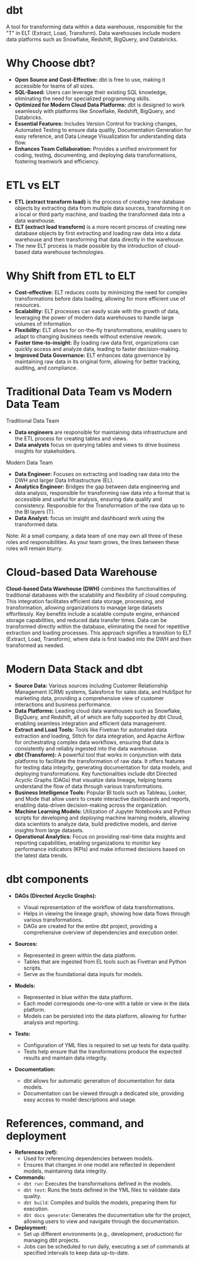 # dbt
A tool for transforming data within a data warehouse, responsible for the "T" in ELT (Extract, Load, Transform).
Data warehouses include modern data platforms such as Snowflake, Redshift, BigQuery, and Databricks.

# Why Choose dbt?
* **Open Source and Cost-Effective:** dbt is free to use, making it accessible for teams of all sizes.
* **SQL-Based:** Users can leverage their existing SQL knowledge, eliminating the need for specialized programming skills.
* **Optimized for Modern Cloud Data Platforms:** dbt is designed to work seamlessly with platforms like Snowflake, Redshift, BigQuery, and Databricks.
* **Essential Features:** Includes Version Control for tracking changes, Automated Testing to ensure data quality, Documentation Generation for easy reference, and Data Lineage Visualization for understanding data flow.
* **Enhances Team Collaboration:** Provides a unified environment for coding, testing, documenting, and deploying data transformations, fostering teamwork and efficiency.

# ETL vs ELT
* **ETL (extract transform load)** is the process of creating new database objects by extracting data from multiple data sources, transforming it on a local or third party machine, and loading the transformed data into a data warehouse.
* **ELT (extract load transform)** is a more recent process of creating new database objects by first extracting and loading raw data into a data warehouse and then transforming that data directly in the warehouse.
* The new ELT process is made possible by the introduction of cloud-based data warehouse technologies.

# Why Shift from ETL to ELT
* **Cost-effective:** ELT reduces costs by minimizing the need for complex transformations before data loading, allowing for more efficient use of resources.
* **Scalability:** ELT processes can easily scale with the growth of data, leveraging the power of modern data warehouses to handle large volumes of information.
* **Flexibility:** ELT allows for on-the-fly transformations, enabling users to adapt to changing business needs without extensive rework.
* **Faster time-to-insight:** By loading raw data first, organizations can quickly access and analyze data, leading to faster decision-making.
* **Improved Data Governance:** ELT enhances data governance by maintaining raw data in its original form, allowing for better tracking, auditing, and compliance.

# Traditional Data Team vs Modern Data Team
Traditional Data Team
* **Data engineers** are responsible for maintaining data infrastructure and the ETL process for creating tables and views.
* **Data analysts** focus on querying tables and views to drive business insights for stakeholders.

Modern Data Team
* **Data Engineer:** Focuses on extracting and loading raw data into the DWH and larger Data Infrastructure (EL).
* **Analytics Engineer:** Bridges the gap between data engineering and data analysis, responsible for transforming raw data into a format that is accessible and useful for analysis, ensuring data quality and consistency. Responsible for the Transformation of the raw data up to the BI layers (T).
* **Data Analyst:**  focus on insight and dashboard work using the transformed data.

Note: At a small company, a data team of one may own all three of these roles and responsibilities. As your team grows, the lines between these roles will remain blurry.

# Cloud-based Data Warehouse
**Cloud-based Data Warehouse (DWH)** combines the functionalities of traditional databases with the scalability and flexibility of cloud computing. This integration facilitates efficient data storage, processing, and transformation, allowing organizations to manage large datasets effortlessly. Key benefits include a scalable compute engine, enhanced storage capabilities, and reduced data transfer times. Data can be transformed directly within the database, eliminating the need for repetitive extraction and loading processes. This approach signifies a transition to ELT (Extract, Load, Transform), where data is first loaded into the DWH and then transformed as needed.

# Modern Data Stack and dbt
* **Source Data:** Various sources including Customer Relationship Management (CRM) systems, Salesforce for sales data, and HubSpot for marketing data, providing a comprehensive view of customer interactions and business performance.
* **Data Platforms:** Leading cloud data warehouses such as Snowflake, BigQuery, and Redshift, all of which are fully supported by dbt Cloud, enabling seamless integration and efficient data management.
* **Extract and Load Tools:** Tools like Fivetran for automated data extraction and loading, Stitch for data integration, and Apache Airflow for orchestrating complex data workflows, ensuring that data is consistently and reliably ingested into the data warehouse.
* **dbt (Transform):** A powerful tool that works in conjunction with data platforms to facilitate the transformation of raw data. It offers features for testing data integrity, generating documentation for data models, and deploying transformations. Key functionalities include dbt Directed Acyclic Graphs (DAGs) that visualize data lineage, helping teams understand the flow of data through various transformations.
* **Business Intelligence Tools:** Popular BI tools such as Tableau, Looker, and Mode that allow users to create interactive dashboards and reports, enabling data-driven decision-making across the organization.
* **Machine Learning Models:** Utilization of Jupyter Notebooks and Python scripts for developing and deploying machine learning models, allowing data scientists to analyze data, build predictive models, and derive insights from large datasets.
* **Operational Analytics:** Focus on providing real-time data insights and reporting capabilities, enabling organizations to monitor key performance indicators (KPIs) and make informed decisions based on the latest data trends.

# dbt components
* **DAGs (Directed Acyclic Graphs):**
  - Visual representation of the workflow of data transformations.
  - Helps in viewing the lineage graph, showing how data flows through various transformations.
  - DAGs are created for the entire dbt project, providing a comprehensive overview of dependencies and execution order.

* **Sources:**
  - Represented in green within the data platform.
  - Tables that are ingested from EL tools such as Fivetran and Python scripts.
  - Serve as the foundational data inputs for models.
* **Models:**
  - Represented in blue within the data platform.
  - Each model corresponds one-to-one with a table or view in the data platform.
  - Models can be persisted into the data platform, allowing for further analysis and reporting.
* **Tests:**
  - Configuration of YML files is required to set up tests for data quality.
  - Tests help ensure that the transformations produce the expected results and maintain data integrity.
* **Documentation:**
  - dbt allows for automatic generation of documentation for data models.
  - Documentation can be viewed through a dedicated site, providing easy access to model descriptions and usage.

# References, command, and deployment
* **References (ref):**
  - Used for referencing dependencies between models.
  - Ensures that changes in one model are reflected in dependent models, maintaining data integrity.
* **Commands:**
  - `dbt run`: Executes the transformations defined in the models.
  - `dbt test`: Runs the tests defined in the YML files to validate data quality.
  - `dbt build`: Compiles and builds the models, preparing them for execution.
  - `dbt docs generate`: Generates the documentation site for the project, allowing users to view and navigate through the documentation.
* **Deployment:**
  - Set up different environments (e.g., development, production) for managing dbt projects.
  - Jobs can be scheduled to run daily, executing a set of commands at specified intervals to keep data up-to-date.
